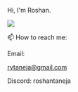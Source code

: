 Hi, I'm Roshan.

![](https://komarev.com/ghpvc/?username=daroshi11260&color=green&style=flat-square)
<!--
![Daroshi11260's GitHub stats](https://github-readme-stats.vercel.app/api?username=Daroshi11260&count_private=true&show_icons=true&theme=radical)
-->
<!--![Top Langs](https://github-readme-stats.vercel.app/api/top-langs/?username=roshantaneja&size_weight=0.5&count_weight=0.5&hide=html,css,cmake,makefile&langs_count=8&layout=compact)-->

<!--
![Skills](https://skillicons.dev/icons?i=py,java,cpp,discord,bots,js,html,pug,css,mongo,aws,ps,pr,ae)
-->
📫 How to reach me:

Email: <p href="mailto:rytaneja@gmail.com">rytaneja@gmail.com</p>

Discord: roshantaneja
